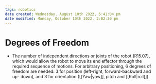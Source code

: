 ```yaml
---
tags: robotics
date created: Wednesday, August 10th 2022, 5:41:04 pm
date modified: Monday, October 10th 2022, 2:02:30 pm
---
```


# Degrees of Freedom
- The number of independent directions or joints of the robot (R15.07), which would allow the robot to move its end effector through the required sequence of motions. For arbitrary positioning, 6 degrees of freedom are needed: 3 for position (left-right, forward-backward and up- down), and 3 for orientation ([[Yaw|yaw]], pitch and [[Roll|roll]]).

